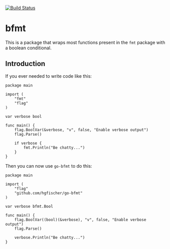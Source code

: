 [![Build Status](https://drone.io/github.com/hgfischer/go-bfmt/status.png)](https://drone.io/github.com/hgfischer/go-bfmt/latest)

# bfmt

This is a package that wraps most functions present in the `fmt` package with a boolean conditional.

## Introduction

If you ever needed to write code like this:

```
package main

import (
	"fmt"
	"flag"
)

var verbose bool

func main() {
	flag.BoolVar(&verbose, "v", false, "Enable verbose output")
	flag.Parse()

	if verbose {
		fmt.Println("Be chatty...")
	}
}
```

Then you can now use `go-bfmt` to do this:

```
package main

import (
	"flag"
	"github.com/hgfischer/go-bfmt"
)

var verbose bfmt.Bool

func main() {
	flag.BoolVar((bool)(&verbose), "v", false, "Enable verbose output")
	flag.Parse()

	verbose.Println("Be chatty...")
}
```